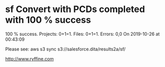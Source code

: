 # sf Convert with PCDs completed with 100 % success

100 % success. Projects: 0+1=1.  Files: 0+1=1. Errors: 0,0  On 2019-10-26 at 00:43:09



Please see: aws s3 sync s3://salesforce.dita/results2a/sf/

http://www.ryffine.com

